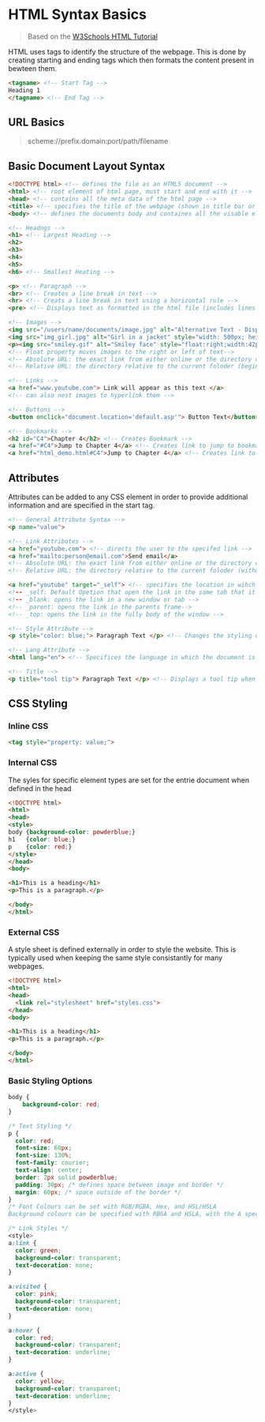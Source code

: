 # HTML Syntax Basics
> Based on the [W3Schools HTML Tutorial](https://www.w3schools.com/html/default.asp)

HTML uses tags to identify the structure of the webpage. This is done by creating starting and ending tags which then formats the content present in bewteen them.

```html
<tagname> <!-- Start Tag -->
Heading 1
</tagname> <!-- End Tag -->
```

## URL Basics
> scheme://prefix.domain:port/path/filename


## Basic Document Layout Syntax
```html
<!DOCTYPE html> <!-- defines the file as an HTML5 document -->
<html> <!-- root element of html page, must start and end with it -->
<head> <!-- contains all the meta data of the html page -->
<title> <!-- specifies the title of the webpage (shown in title bar or the page tab)-->
<body> <!-- defines the documents body and containes all the visable elements of the website page -->

<!-- Headngs -->
<h1> <!-- Largest Heading -->
<h2>
<h3>
<h4>
<h5>
<h6> <!-- Smallest Heating -->

<p> <!-- Paragraph -->
<br> <!-- Creates a line break in text -->
<hr> <!-- Creats a line break in text using a horizontal rule -->
<pre> <!-- Displays text as formatted in the html file (includes lines breaks without the use of <br>) -->

<!-- Images -->
<img src="/users/name/documents/image.jpg" alt="Alternative Text - Displays if image is not shown" width="100" height="150">
<img src="img_girl.jpg" alt="Girl in a jacket" style="width: 500px; height: 600px;">
<p><img src="smiley.gif" alt="Smiley face" style="float:right;width:42px;height:42px;">The image will float to the right of the text.</p>
<!-- Float property moves images to the right or left of text-->
<!-- Absolute URL: the exact link from either online or the directory on your computer-->
<!-- Relative URL: the directory relative to the current foloder (begins with forward slash "/")-->

<!-- Links -->
<a href="www.youtube.com"> Link will appear as this text </a>
<!-- can also nest images to hyperlink them -->

<!-- Buttons -->
<button onclick="document.location='default.asp'"> Button Text</button> <!-- Button events are dictated by Javascript code -->

<!-- Bookmarks -->
<h2 id="C4">Chapter 4</h2> <!-- Creates Bookmark -->
<a href="#C4">Jump to Chapter 4</a> <!-- Creates link to jump to bookmark on the same page -->
<a href="html_demo.html#C4">Jump to Chapter 4</a> <!-- Creates link to bookmark on another page -->

```

## Attributes
Attributes can be added to any CSS element in order to provide additional information and are specified in the start tag.
```html
<!-- General Attribute Syntax -->
<p name="value">

<!-- Link Attributes -->
<a href="youtube.com"> <!-- directs the user to the specifed link -->
<a href="mailto:person@email.com">Send email</a>
<!-- Absolute URL: the exact link from either online or the directory on your computer-->
<!-- Relative URL: the directory relative to the current foloder (without the https://www)-->

<a href="youtube" target="_self"> <!-- specifies the location in wihch the link will open>
<!-- _self: Default Opetion that open the link in the same tab that it was accessesed>
<!-- _blank: opens the link in a new window or tab -->
<!-- _parent: opens the link in the parents frame-->
<!-- _top: opens the link in the fully body of the window -->

<!-- Style Attribute -->
<p style="color: blue;"> Paragraph Text </p> <!-- Changes the styling of the element it is placed in-->

<!-- Lang Attribute -->
<html lang="en"> <!-- Specifices the language in which the document is formatted in, in order to aid search engines and browswers -->

<!-- Title -->
<p title="tool tip"> Paragraph Text </p> <!-- Displays a tool tip when the cursor hoevers over the element -->
```

## CSS Styling

### Inline CSS
```html
<tag style="property: value;">
```

### Internal CSS
The syles for specific element types are set for the entrie document when defined in the head 
```html
<!DOCTYPE html>
<html>
<head>
<style>
body {background-color: powderblue;}
h1   {color: blue;}
p    {color: red;}
</style>
</head>
<body>

<h1>This is a heading</h1> 
<p>This is a paragraph.</p>

</body>
</html>
```

### External CSS
A style sheet is defined externally in order to style the website. This is typically used when keeping the same style consistantly for many webpages.
```html
<!DOCTYPE html>
<html>
<head>
  <link rel="stylesheet" href="styles.css">
</head>
<body>

<h1>This is a heading</h1>
<p>This is a paragraph.</p>

</body>
</html>
```


### Basic Styling Options
```css
body {
    background-color: red;
}

/* Text Styling */
p {
  color: red;
  font-size: 60px;
  font-size: 130%;
  font-family: courier;
  text-align: center;
  border: 2px solid powderblue;
  padding: 30px; /* defines space between image and border */
  margin: 60px; /* space outside of the border */
}
/* Font Colours can be set with RGB/RGBA, Hex, and HSL/HSLA
Background colours can be specified with RBGA and HSLA, with the A specifying transparency */

/* Link Styles */
<style>
a:link {
  color: green;
  background-color: transparent;
  text-decoration: none;
}

a:visited {
  color: pink;
  background-color: transparent;
  text-decoration: none;
}

a:hover {
  color: red;
  background-color: transparent;
  text-decoration: underline;
}

a:active {
  color: yellow;
  background-color: transparent;
  text-decoration: underline;
}
</style>
```
